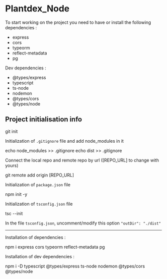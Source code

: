 # Plantdex_Node

To start working on the project you need to have or install the following dependencies :

-   express
-   cors
-   typeorm
-   reflect-metadata
-   pg

Dev dependencies :

-   @types/express
-   typescript
-   ts-node
-   nodemon
-   @types/cors
-   @types/node

## Project initialisation info

git init

Initialization of  `.gitignore`  file and add node_modules in it

echo node_modules >> .gitignore
echo dist >> .gitignore

Connect the local repo and remote repo by url ([REPO_URL] to change with yours)

git remote add origin [REPO_URL]

Initialization of  `package.json`  file

npm init -y

Initialization of  `tsconfig.json`  file

tsc --init

In the file  `tsconfig.json`, uncomment/modify this option  `"outDir": "./dist"` 

----------

Installation of dependencies :

npm i express cors typeorm reflect-metadata pg

Installation of dev dependencies :

npm i -D typescript @types/express ts-node nodemon @types/cors @types/node
